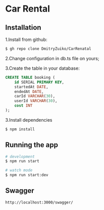 # Car Rental

## Installation

1.Install from github:
```bash
$ gh repo clone DmitryZuiko/CarRenatal
```
2.Change configuration in db.ts file on yours; 

3.Create the table in your database:
```sql
CREATE TABLE booking (
    id SERIAL PRIMARY KEY,
    startedAt DATE,
    endedAt DATE,
    carId VARCHAR(30), 
    userId VARCHAR(30),
    cost INT
);
```

3.Install dependencies
```bash
$ npm install
```

## Running the app

```bash
# development
$ npm run start

# watch mode
$ npm run start:dev
```

## Swagger

```
http://localhost:3000/swagger/
```

